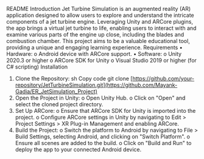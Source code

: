 README
Introduction
Jet Turbine Simulation is an augmented reality (AR) application designed to allow users to explore and understand the intricate components of a jet turbine engine. Leveraging Unity and ARCore plugins, the app brings a virtual jet turbine to life, enabling users to interact with and examine various parts of the engine up close, including the blades and combustion chamber. This project aims to be a valuable educational tool, providing a unique and engaging learning experience.
Requirements
•	Hardware:
o	Android device with ARCore support.
•	Software:
o	Unity 2020.3 or higher
o	ARCore SDK for Unity
o	Visual Studio 2019 or higher (for C# scripting)
Installation
1.	Clone the Repository:
sh
Copy code
git clone [https://github.com/your-repository/JetTurbineSimulation.git](https://github.com/Mayank-Gadia/ER_JetSimulation_Project)
2.	Open the Project in Unity:
o	Open Unity Hub.
o	Click on "Open" and select the cloned project directory.
3.	Set Up ARCore:
o	Ensure that ARCore SDK for Unity is imported into the project.
o	Configure ARCore settings in Unity by navigating to Edit > Project Settings > XR Plug-in Management and enabling ARCore.
4.	Build the Project:
o	Switch the platform to Android by navigating to File > Build Settings, selecting Android, and clicking on "Switch Platform".
o	Ensure all scenes are added to the build.
o	Click on "Build and Run" to deploy the app to your connected Android device.

